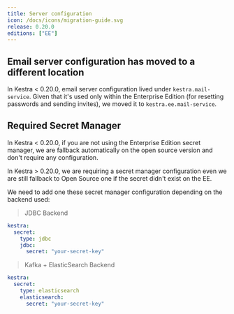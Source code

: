 ```yaml
---
title: Server configuration
icon: /docs/icons/migration-guide.svg
release: 0.20.0
editions: ["EE"]
---
```



## Email server configuration has moved to a different location

In Kestra < 0.20.0, email server configuration lived under `kestra.mail-service`. Given that it's used only within the Enterprise Edition (for resetting passwords and sending invites), we moved it to `kestra.ee.mail-service`.

## Required Secret Manager
In Kestra < 0.20.0, if you are not using the Enterprise Edition secret manager, we are fallback automatically on the open source version and don't require any configuration.

In Kestra > 0.20.0, we are requiring a secret manager configuration even we are still fallback to Open Source one if the secret didn't exist on the EE.

We need to add one these secret manager configuration depending on the backend used:

> JDBC  Backend
```yaml
kestra:
  secret:
    type: jdbc
    jdbc:
      secret: "your-secret-key"
```

> Kafka + ElasticSearch Backend
```yaml
kestra:
  secret:
    type: elasticsearch
    elasticsearch:
      secret: "your-secret-key"
```